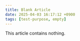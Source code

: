 ```yaml
---
title: Blank Article
date: 2025-04-03 16:17:12 +0900
tags: [test-purpose, empty]
---
```


This article contains nothing.